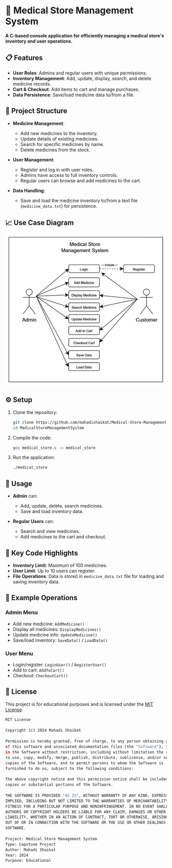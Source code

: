 # 🏥 Medical Store Management System

**A C-based console application for efficiently managing a medical store's inventory and user operations.**

## 📋 Features

- **User Roles**: Admins and regular users with unique permissions.
- **Inventory Management**: Add, update, display, search, and delete medicine records.
- **Cart & Checkout**: Add items to cart and manage purchases.
- **Data Persistence**: Save/load medicine data to/from a file.

## 📂 Project Structure

- **Medicine Management**: 
  - Add new medicines to the inventory.
  - Update details of existing medicines.
  - Search for specific medicines by name.
  - Delete medicines from the stock.

- **User Management**: 
  - Register and log in with user roles.
  - Admins have access to full inventory controls.
  - Regular users can browse and add medicines to the cart.

- **Data Handling**:
  - Save and load the medicine inventory to/from a text file (`medicine_data.txt`) for persistence.

## 📈 Use Case Diagram
<img src="https://raw.githubusercontent.com/mahadishaikat/Medical-Store-Management-System/refs/heads/main/images/Use%20Case%20Diagram.jpg" width="600" />

## ⚙️ Setup

1. Clone the repository:
   ```bash
   git clone https://github.com/mahadishaikat/Medical-Store-Management-System
   cd MedicalStoreManagementSystem

2. Compile the code:
   ```bash
   gcc medical_store.c -o medical_store

3. Run the application:
   ```bash
   ./medical_store

## 🚀 Usage

- **Admin** can:
  - Add, update, delete, search medicines.
  - Save and load inventory data.

- **Regular Users** can:
  - Search and view medicines.
  - Add medicines to the cart and checkout.

## 🔑 Key Code Highlights

- **Inventory Limit**: Maximum of 100 medicines.
- **User Limit**: Up to 10 users can register.
- **File Operations**: Data is stored in `medicine_data.txt` file for loading and saving inventory data.

## 🤖 Example Operations

### Admin Menu
- Add new medicine: `AddMedicine()`
- Display all medicines: `DisplayMedicines()`
- Update medicine info: `UpdateMedicine()`
- Save/load inventory: `SaveData()` / `LoadData()`

### User Menu
- Login/register: `LoginUser()` / `RegisterUser()`
- Add to cart: `AddToCart()`
- Checkout: `CheckoutCart()`

## 📜 License

This project is for educational purposes and is licensed under the [MIT License](./LICENSE).

```bash
MIT License

Copyright (c) 2024 Mahadi Shaikat

Permission is hereby granted, free of charge, to any person obtaining a copy
of this software and associated documentation files (the "Software"), to deal
in the Software without restriction, including without limitation the rights
to use, copy, modify, merge, publish, distribute, sublicense, and/or sell
copies of the Software, and to permit persons to whom the Software is
furnished to do so, subject to the following conditions:

The above copyright notice and this permission notice shall be included in all
copies or substantial portions of the Software.

THE SOFTWARE IS PROVIDED "AS IS", WITHOUT WARRANTY OF ANY KIND, EXPRESS OR
IMPLIED, INCLUDING BUT NOT LIMITED TO THE WARRANTIES OF MERCHANTABILITY,
FITNESS FOR A PARTICULAR PURPOSE AND NONINFRINGEMENT. IN NO EVENT SHALL THE
AUTHORS OR COPYRIGHT HOLDERS BE LIABLE FOR ANY CLAIM, DAMAGES OR OTHER
LIABILITY, WHETHER IN AN ACTION OF CONTRACT, TORT OR OTHERWISE, ARISING FROM,
OUT OF OR IN CONNECTION WITH THE SOFTWARE OR THE USE OR OTHER DEALINGS IN THE
SOFTWARE.

Project: Medical Store Management System
Type: Capstone Project
Author: Mahadi Shaikat
Year: 2024
Purpose: Educational
